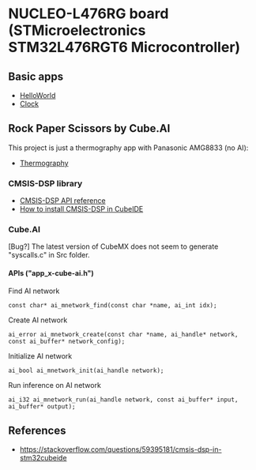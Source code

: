 # NUCLEO-L476RG board (STMicroelectronics STM32L476RGT6 Microcontroller)

## Basic apps

- [HelloWorld](HelloWorld)
- [Clock](Clock)

## Rock Paper Scissors by Cube.AI

This project is just a thermography app with Panasonic AMG8833 (no AI):
- [Thermography](Thermography)

### CMSIS-DSP library

- [CMSIS-DSP API reference](https://www.keil.com/pack/doc/CMSIS/DSP/html/index.html)
- [How to install CMSIS-DSP in CubeIDE](https://community.st.com/t5/stm32-mcus/configuring-dsp-libraries-on-stm32cubeide/ta-p/49637)

### Cube.AI

[Bug?] The latest version of CubeMX does not seem to generate "syscalls.c" in Src folder.

#### APIs ("app_x-cube-ai.h")

Find AI network
```
const char* ai_mnetwork_find(const char *name, ai_int idx);
```

Create AI network
```
ai_error ai_mnetwork_create(const char *name, ai_handle* network, const ai_buffer* network_config);
```

Initialize AI network
```
ai_bool ai_mnetwork_init(ai_handle network);
```

Run inference on AI network
```
ai_i32 ai_mnetwork_run(ai_handle network, const ai_buffer* input, ai_buffer* output);
```

## References

- https://stackoverflow.com/questions/59395181/cmsis-dsp-in-stm32cubeide
